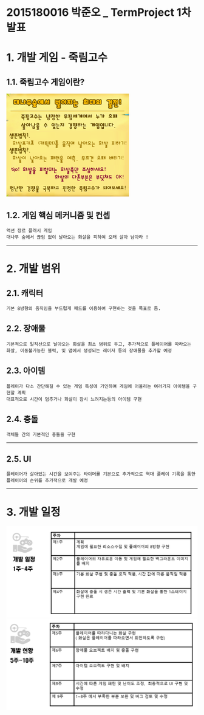 # 2015180016 박준오 _ TermProject 1차 발표

# 1. 개발 게임 - 죽림고수
## 1.1. 죽림고수 게임이란?
![image-20210331172323527](./Img/image-20210331172323527.png)

## 1.2. 게임 핵심 메커니즘 및 컨셉

```
액션 장르 플래시 게임
대나무 숲에서 끊임 없이 날아오는 화살을 피하여 오래 살아 남아라 ! 
```

****
# 2. 개발 범위
## 2.1. 캐릭터
```
기본 8방향의 움직임을 부드럽게 패드를 이용하여 구현하는 것을 목표로 둠.
```
## 2.2. 장애물
```
기본적으로 일직선으로 날아오는 화살을 최소 범위로 두고, 추가적으로 플레이어를 따라오는 화살, 이동불가능한 블럭, 및 맵에서 생성되는 레이저 등의 장애물을 추가할 예정
```
## 2.3. 아이템
```
플레이가 다소 간단해질 수 있는 게임 특성에 기인하여 게임에 어울리는 여러가지 아이템을 구현할 계획
대표적으로 시간이 멈추거나 화살이 잠시 느려지는등의 아이템 구현
```
## 2.4. 충돌
```
객체들 간의 기본적인 충돌을 구현
```

*****


## 2.5. UI
```
플레이어가 살아있는 시간을 보여주는 타이머를 기본으로 추가적으로 역대 플레이 기록을 통한 플레이어의 순위를 추가적으로 개발 예정
```


****
# 3. 개발 일정
![image-20210331173809389](./Img/image-20210331173809389.png)![image-20210331173833852](./Img/image-20210331173833852.png)
